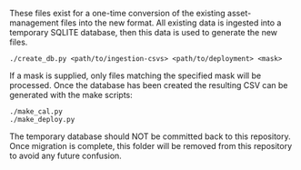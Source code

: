 These files exist for a one-time conversion of the existing asset-management
files into the new format. All existing data is ingested into a temporary
SQLITE database, then this data is used to generate the new files.

```
./create_db.py <path/to/ingestion-csvs> <path/to/deployment> <mask>
```

If a mask is supplied, only files matching the specified mask will be processed.
Once the database has been created the resulting CSV can be generated with the
make scripts:

```
./make_cal.py
./make_deploy.py
```

The temporary database should NOT be committed back to this repository. Once
migration is complete, this folder will be removed from this repository to avoid
any future confusion.